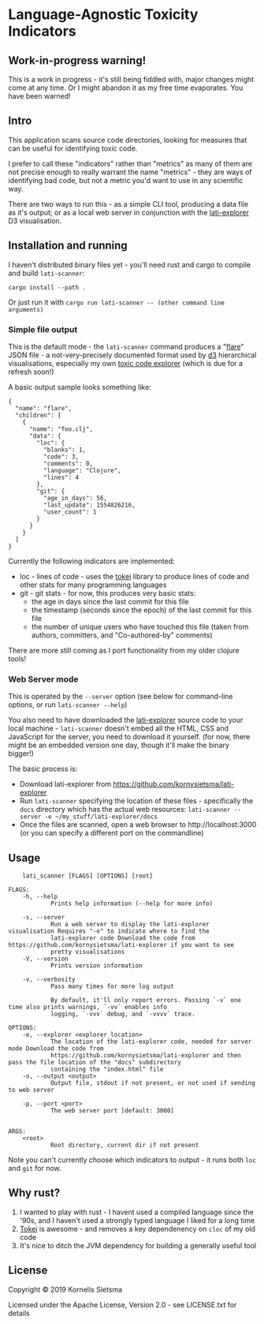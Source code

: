 # Language-Agnostic Toxicity Indicators

## Work-in-progress warning!

This is a work in progress - it's still being fiddled with, major changes might come at any time.  Or I might abandon it as my free time evaporates.  You have been warned!

## Intro

This application scans source code directories, looking for measures that can be
useful for identifying toxic code.

I prefer to call these "indicators" rather than "metrics" as many of them are not precise enough
to really warrant the name "metrics" - they are ways of identifying bad code, but not a metric
you'd want to use in any scientific way.

There are two ways to run this - as a simple CLI tool, producing a data file as it's output; or as a local web server
in conjunction with the [lati-explorer](https://github.com/kornysietsma/lati-explorer) D3 visualisation.

## Installation and running
I haven't distributed binary files yet - you'll need rust and cargo to compile and build `lati-scanner`:

`cargo install --path .`

Or just run it with `cargo run lati-scanner -- (other command line arguments)`

### Simple file output

This is the default mode - the `lati-scanner` command produces a "[flare](https://github.com/d3/d3-hierarchy#hierarchy)" JSON file - a not-very-precisely documented format used by [d3](https://d3.org) hierarchical visualisations, especially my own [toxic code explorer](https://github.com/kornysietsma/toxic-code-explorer-demo/) (which is due for a refresh soon!)

A basic output sample looks something like:
```
{
  "name": "flare",
  "children": [
    {
      "name": "foo.clj",
      "data": {
        "loc": {
          "blanks": 1,
          "code": 3,
          "comments": 0,
          "language": "Clojure",
          "lines": 4
        },
        "git": {
          "age_in_days": 56,
          "last_update": 1554826216,
          "user_count": 1
        }
      }
    }
  ]
}
```

Currently the following indicators are implemented:

- loc - lines of code - uses the [tokei](https://github.com/XAMPPRocky/tokei) library to produce lines of code and other stats for many programming languages
- git - git stats - for now, this produces very basic stats:
  - the age in days since the last commit for this file
  - the timestamp (seconds since the epoch) of the last commit for this file
  - the number of unique users who have touched this file (taken from authors, committers, and "Co-authored-by" comments)

There are more still coming as I port functionality from my older clojure tools!

### Web Server mode

This is operated by the `--server` option (see below for command-line options, or run `lati-scanner --help`)

You also need to have downloaded the [lati-explorer](https://github.com/kornysietsma/lati-explorer) source code to your local machine - `lati-scanner` doesn't embed all the HTML, CSS and JavaScript for the server, you need to download it yourself. (for now, there might be an embedded version one day, though it'll make the binary bigger!)

The basic process is:
* Download lati-explorer from https://github.com/kornysietsma/lati-explorer
* Run `lati-scanner` specifying the location of these files - specifically the `docs` directory which has the actual web resources:
`lati-scanner --server -e ~/my_stuff/lati-explorer/docs`
* Once the files are scanned, open a web browser to http://localhost:3000 (or you can specify a different port on the commandline)

## Usage

```
    lati_scanner [FLAGS] [OPTIONS] [root]

FLAGS:
    -h, --help
            Prints help information (--help for more info)

    -s, --server
            Run a web server to display the lati-explorer visualisation Requires "-e" to indicate where to find the
            lati-explorer code Download the code from https://github.com/kornysietsma/lati-explorer if you want to see
            pretty visualisations
    -V, --version
            Prints version information

    -v, --verbosity
            Pass many times for more log output

            By default, it'll only report errors. Passing `-v` one time also prints warnings, `-vv` enables info
            logging, `-vvv` debug, and `-vvvv` trace.

OPTIONS:
    -e, --explorer <explorer_location>
            The location of the lati-explorer code, needed for server mode Download the code from
            https://github.com/kornysietsma/lati-explorer and then pass the file location of the "docs" subdirectory
            containing the "index.html" file
    -o, --output <output>
            Output file, stdout if not present, or not used if sending to web server

    -p, --port <port>
            The web server port [default: 3000]


ARGS:
    <root>
            Root directory, current dir if not present
```

Note you can't currently choose which indicators to output - it runs both `loc` and `git` for now.

## Why rust?

1. I wanted to play with rust - I havent used a compiled language since the '90s, and I haven't used a strongly typed language I liked for a long time
2. [Tokei](https://github.com/XAMPPRocky/tokei) is awesome - and removes a key dependenency on `cloc` of my old code
3. It's nice to ditch the JVM dependency for building a generally useful tool

## License

Copyright © 2019 Kornelis Sietsma

Licensed under the Apache License, Version 2.0 - see LICENSE.txt for details
